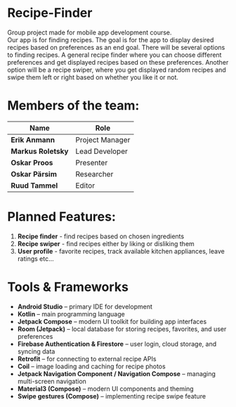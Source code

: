 # Recipe-Finder
Group project made for mobile app development course.  
Our app is for finding recipes. The goal is for the app to display desired recipes based on preferences as an end goal. There will be several options to finding recipes. A general recipe finder where you can choose different preferences and get displayed recipes based on these preferences. Another option will be a recipe swiper, where you get displayed random recipes and swipe them left or right based on whether you like it or not. 

# Members of the team:

| Name             | Role            |
|------------------|-----------------|
| **Erik Anmann**     | Project Manager |
| **Markus Roletsky** | Lead Developer  |
| **Oskar Proos**     | Presenter        |
| **Oskar Pärsim**    | Researcher       |
| **Ruud Tammel**     | Editor           |

# Planned Features:
1) **Recipe finder** - find recipes based on chosen ingredients
2) **Recipe swiper** - find recipes either by liking or disliking them
3) **User profile** - favorite recipes, track available kitchen appliances, leave ratings etc...

# Tools & Frameworks
- **Android Studio** – primary IDE for development
- **Kotlin** – main programming language
- **Jetpack Compose** – modern UI toolkit for building app interfaces
- **Room (Jetpack)** – local database for storing recipes, favorites, and user preferences
- **Firebase Authentication & Firestore** – user login, cloud storage, and syncing data
- **Retrofit** – for connecting to external recipe APIs
- **Coil** – image loading and caching for recipe photos
- **Jetpack Navigation Component / Navigation Compose** – managing multi-screen navigation
- **Material3 (Compose)** – modern UI components and theming
- **Swipe gestures (Compose)** – implementing recipe swipe feature
